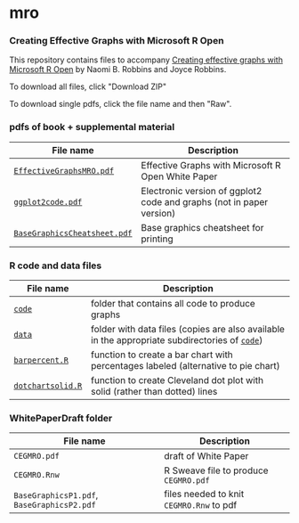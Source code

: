 # mro
### Creating Effective Graphs with Microsoft R Open

This repository contains files to accompany [Creating effective graphs with Microsoft R Open](https://info.microsoft.com/CO-AAIoT-CNTNT-FY16-03Mar-Effective-Graphs-with-Microsoft-R-Open-Registration.html) by Naomi B. Robbins and Joyce Robbins.

To download all files, click "Download ZIP"

To download single pdfs, click the file name and then "Raw".

### pdfs of book + supplemental material

File name | Description
------------ | -------------
[`EffectiveGraphsMRO.pdf`](EffectiveGraphsMRO.pdf)|Effective Graphs with Microsoft R Open White Paper
[`ggplot2code.pdf`](ggplot2code.pdf)|Electronic version of ggplot2 code and graphs (not in paper version)
[`BaseGraphicsCheatsheet.pdf`](BaseGraphicsCheatsheet.pdf) | Base graphics cheatsheet for printing

### R code and data files

File name | Description
------------ | -------------
[`code`](code)|folder that contains all code to produce graphs
[`data`](data)|folder with data files (copies are also available in the appropriate subdirectories of [`code`](code))
[`barpercent.R`](barpercent.R)|function to create a bar chart with percentages labeled (alternative to pie chart)
[`dotchartsolid.R`](dotchartsolid.R)|function to create Cleveland dot plot with solid (rather than dotted) lines

### WhitePaperDraft folder

File name | Description
------------ | -------------
`CEGMRO.pdf`|draft of White Paper
`CEGMRO.Rnw`|R Sweave file to produce `CEGMRO.pdf`
`BaseGraphicsP1.pdf`, `BaseGraphicsP2.pdf`|files needed to knit `CEGMRO.Rnw` to pdf



